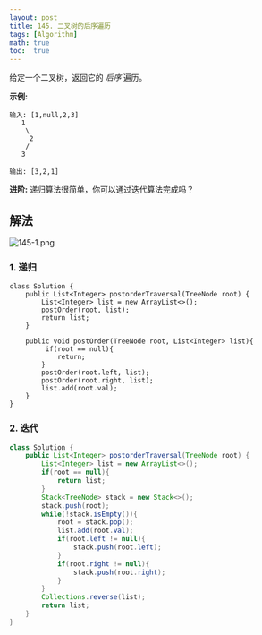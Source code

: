 ```yaml
---
layout: post
title: 145. 二叉树的后序遍历
tags: [Algorithm]
math: true
toc:  true
---
```


给定一个二叉树，返回它的 *后序* 遍历。

**示例:**

```
输入: [1,null,2,3]  
   1
    \
     2
    /
   3 

输出: [3,2,1]
```

**进阶:** 递归算法很简单，你可以通过迭代算法完成吗？

## 解法

![145-1.png](https://raw.githubusercontent.com/Traserve/traserve.github.io/main/_posts/algorithm/images/145-1.png)

### 1. 递归

```
class Solution {
    public List<Integer> postorderTraversal(TreeNode root) {
        List<Integer> list = new ArrayList<>();
        postOrder(root, list);
        return list;
    }

    public void postOrder(TreeNode root, List<Integer> list){
         if(root == null){
            return;
        }
        postOrder(root.left, list);
        postOrder(root.right, list);
        list.add(root.val);
    }
}
```

### 2. 迭代

```java
class Solution {
    public List<Integer> postorderTraversal(TreeNode root) {
        List<Integer> list = new ArrayList<>();
        if(root == null){
            return list;
        }
        Stack<TreeNode> stack = new Stack<>();
        stack.push(root);
        while(!stack.isEmpty()){
            root = stack.pop();
            list.add(root.val);
            if(root.left != null){
                stack.push(root.left);
            }
            if(root.right != null){
                stack.push(root.right);
            }
        }
        Collections.reverse(list);
        return list;
    }
}
```

